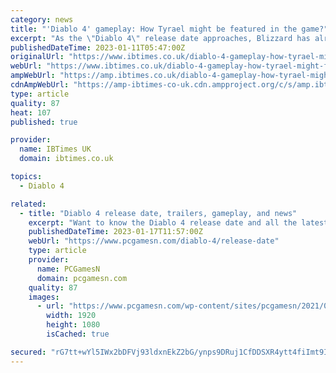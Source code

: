 ```yaml
---
category: news
title: "'Diablo 4' gameplay: How Tyrael might be featured in the game?"
excerpt: "As the \"Diablo 4\" release date approaches, Blizzard has already revealed a lot about the upcoming action role-playing game but is understandably still keeping some key details secret so as not to ..."
publishedDateTime: 2023-01-11T05:47:00Z
originalUrl: "https://www.ibtimes.co.uk/diablo-4-gameplay-how-tyrael-might-featured-game-1711119"
webUrl: "https://www.ibtimes.co.uk/diablo-4-gameplay-how-tyrael-might-featured-game-1711119"
ampWebUrl: "https://amp.ibtimes.co.uk/diablo-4-gameplay-how-tyrael-might-featured-game-1711119"
cdnAmpWebUrl: "https://amp-ibtimes-co-uk.cdn.ampproject.org/c/s/amp.ibtimes.co.uk/diablo-4-gameplay-how-tyrael-might-featured-game-1711119"
type: article
quality: 87
heat: 107
published: true

provider:
  name: IBTimes UK
  domain: ibtimes.co.uk

topics:
  - Diablo 4

related:
  - title: "Diablo 4 release date, trailers, gameplay, and news"
    excerpt: "Want to know the Diablo 4 release date and all the latest news? The upcoming entry in the demon-slaying action RPG series has many teasers and trailers. They showcase the various classes we can ..."
    publishedDateTime: 2023-01-17T11:57:00Z
    webUrl: "https://www.pcgamesn.com/diablo-4/release-date"
    type: article
    provider:
      name: PCGamesN
      domain: pcgamesn.com
    quality: 87
    images:
      - url: "https://www.pcgamesn.com/wp-content/sites/pcgamesn/2021/07/diablo-4-release-date.jpg"
        width: 1920
        height: 1080
        isCached: true

secured: "rG7tt+wYl5IWx2bDFVj93ldxnEkZ2bG/ynps9DRuj1CfDDSXR4ytt4fiImt9IU6UnVs/12i7r9zyyiamVEng6VVmBjd3Wa1kC/aEzO/OVKvfhq9Pe1vjbDYkLKXdkJYG8Z2SycGt9OyaBOgxZGam/sb60Sa5Zt7axnfJchSPsVBGzc1/JL9BsBVsc+QlcdJeIFtcqapjbHYYZEzPOWGfKubQMtOnSD9lKsw5W/6+XGUsGKVBiMztwzjMIjw3d6zFps1I0gsIngRE4ayaMguq2RVo/45rpipUuO4shvNtLJiIGA17t5nHpZG/5EPxgXmX4EWAonwKLO2fBbDKhVeyH5V9LUrRZwvYydqWMSJzO4E=;2SrcFlpTYykS0ENvOdpD+w=="
---
```


